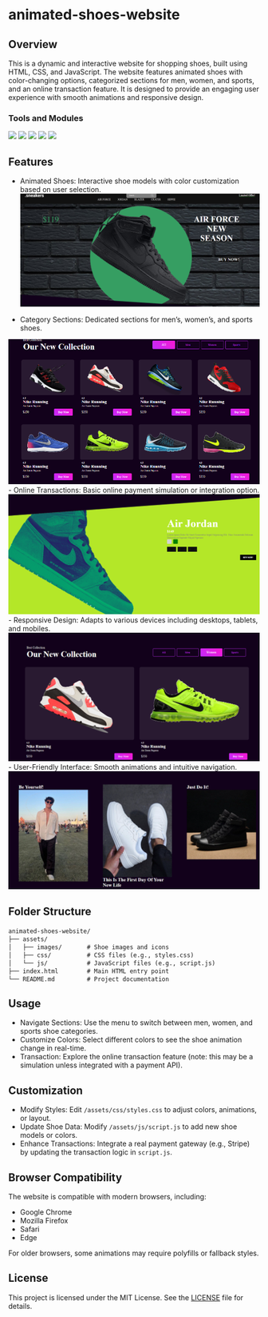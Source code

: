 # animated-shoes-website

## Overview
This is a dynamic and interactive website for shopping shoes, built using HTML, CSS, and JavaScript. The website features animated shoes with color-changing options, categorized sections for men, women, and sports, and an online transaction feature. It is designed to provide an engaging user experience with smooth animations and responsive design.

### Tools and Modules 
![](https://img.shields.io/badge/Programming_Language-HTML-orange.svg)
![](https://img.shields.io/badge/Programming_Language-CSS-blue.svg)
![](https://img.shields.io/badge/Programming_Language-JS-yellow.svg)
![](https://img.shields.io/badge/Application-visualization-lemon.svg)
![](https://img.shields.io/badge/Status-Complete-green.svg)

## Features
- Animated Shoes: Interactive shoe models with color customization based on user selection.
  <div align="center">
  <img src="98.PNG" alt="DevOpsShack Banner">
</div>

- Category Sections: Dedicated sections for men’s, women’s, and sports shoes.
 <div align="center">
  <img src="100.PNG" alt="DevOpsShack Banner">
</div>
- Online Transactions: Basic online payment simulation or integration option.

<div align="center">
  <img src="99.PNG" alt="DevOpsShack Banner">
</div>
- Responsive Design: Adapts to various devices including desktops, tablets, and mobiles.
<div align="center">
  <img src="101.PNG" alt="DevOpsShack Banner">
</div>
- User-Friendly Interface: Smooth animations and intuitive navigation.
<div align="center">
  <img src="102.PNG" alt="DevOpsShack Banner">
</div>


## Folder Structure
```
animated-shoes-website/
├── assets/
│   ├── images/       # Shoe images and icons
│   ├── css/          # CSS files (e.g., styles.css)
│   └── js/           # JavaScript files (e.g., script.js)
├── index.html        # Main HTML entry point
└── README.md         # Project documentation
```

## Usage
- Navigate Sections: Use the menu to switch between men, women, and sports shoe categories.
- Customize Colors: Select different colors to see the shoe animation change in real-time.
- Transaction: Explore the online transaction feature (note: this may be a simulation unless integrated with a payment API).

## Customization
- Modify Styles: Edit `/assets/css/styles.css` to adjust colors, animations, or layout.
- Update Shoe Data: Modify `/assets/js/script.js` to add new shoe models or colors.
- Enhance Transactions: Integrate a real payment gateway (e.g., Stripe) by updating the transaction logic in `script.js`.

## Browser Compatibility
The website is compatible with modern browsers, including:
- Google Chrome
- Mozilla Firefox
- Safari
- Edge

For older browsers, some animations may require polyfills or fallback styles.



## License
This project is licensed under the MIT License. See the [LICENSE](LICENSE) file for details.


